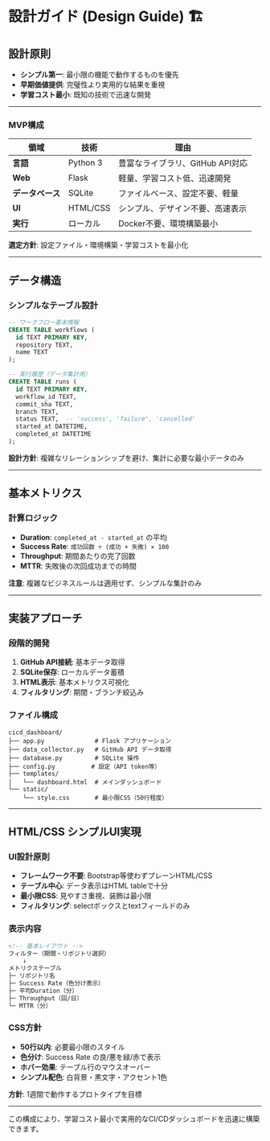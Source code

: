 # 設計ガイド (Design Guide) 🏗️

## 設計原則

- **シンプル第一**: 最小限の機能で動作するものを優先
- **早期価値提供**: 完璧性より実用的な結果を重視
- **学習コスト最小**: 既知の技術で迅速な開発

---

### MVP構成

| 領域 | 技術 | 理由 |
|------|------|------|
| **言語** | Python 3 | 豊富なライブラリ、GitHub API対応 |
| **Web** | Flask | 軽量、学習コスト低、迅速開発 |
| **データベース** | SQLite | ファイルベース、設定不要、軽量 |
| **UI** | HTML/CSS | シンプル、デザイン不要、高速表示 |
| **実行** | ローカル | Docker不要、環境構築最小 |

**選定方針**: 設定ファイル・環境構築・学習コストを最小化

---

## データ構造

### シンプルなテーブル設計
```sql
-- ワークフロー基本情報
CREATE TABLE workflows (
  id TEXT PRIMARY KEY,
  repository TEXT,
  name TEXT
);

-- 実行履歴（データ集計用）
CREATE TABLE runs (
  id TEXT PRIMARY KEY,
  workflow_id TEXT,
  commit_sha TEXT,
  branch TEXT,
  status TEXT,  -- 'success', 'failure', 'cancelled'
  started_at DATETIME,
  completed_at DATETIME
);
```

**設計方針**: 複雑なリレーションシップを避け、集計に必要な最小データのみ

---

## 基本メトリクス

### 計算ロジック
- **Duration**: `completed_at - started_at` の平均
- **Success Rate**: `成功回数 ÷ (成功 + 失敗) × 100`
- **Throughput**: 期間あたりの完了回数
- **MTTR**: 失敗後の次回成功までの時間

**注意**: 複雑なビジネスルールは適用せず、シンプルな集計のみ

---

## 実装アプローチ

### 段階的開発
1. **GitHub API接続**: 基本データ取得
2. **SQLite保存**: ローカルデータ蓄積
3. **HTML表示**: 基本メトリクス可視化
4. **フィルタリング**: 期間・ブランチ絞込み

### ファイル構成
```
cicd_dashboard/
├── app.py              # Flask アプリケーション
├── data_collector.py   # GitHub API データ取得
├── database.py         # SQLite 操作
├── config.py          # 設定（API token等）
├── templates/
│   └── dashboard.html  # メインダッシュボード
└── static/
    └── style.css       # 最小限CSS（50行程度）
```

---

## HTML/CSS シンプルUI実現

### UI設計原則
- **フレームワーク不要**: Bootstrap等使わずプレーンHTML/CSS
- **テーブル中心**: データ表示はHTML tableで十分
- **最小限CSS**: 見やすさ重視、装飾は最小限
- **フィルタリング**: selectボックスとtextフィールドのみ

### 表示内容
```html
<!-- 基本レイアウト -->
フィルター（期間・リポジトリ選択）
    ↓
メトリクステーブル
├─ リポジトリ名
├─ Success Rate（色分け表示）
├─ 平均Duration（分）
├─ Throughput（回/日）
└─ MTTR（分）
```

### CSS方針
- **50行以内**: 必要最小限のスタイル
- **色分け**: Success Rate の良/悪を緑/赤で表示
- **ホバー効果**: テーブル行のマウスオーバー
- **シンプル配色**: 白背景・黒文字・アクセント1色

**方針**: 1週間で動作するプロトタイプを目標

---

この構成により、学習コスト最小で実用的なCI/CDダッシュボードを迅速に構築できます。